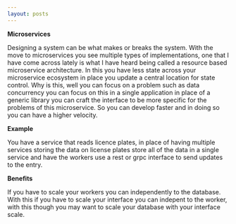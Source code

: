 ```yaml
---
layout: posts
---
```


**Microservices**

Designing a system can be what makes or breaks the system. With the move to microservices you see multiple types of implementations, one that I have come across lately is what I have heard being called a resource based microservice architecture. In this you have less state across your microservice ecosystem in place you update a central location for state control. Why is this, well you can focus on a problem such as data concurrency you can focus on this in a single application in place of a generic library you can craft the interface to be more specific for the problems of this microservice. So you can develop faster and in doing so you can have a higher velocity.

**Example**

You have a service that reads licence plates, in place of having multiple services storing the data on license plates store all of the data in a single service and have the workers use a rest or grpc interface to send updates to the entry.

**Benefits**

If you have to scale your workers you can independently to the database. With this if you have to scale your interface you can indepent to the worker, with this though you may want to scale your database with your interface scale. 
